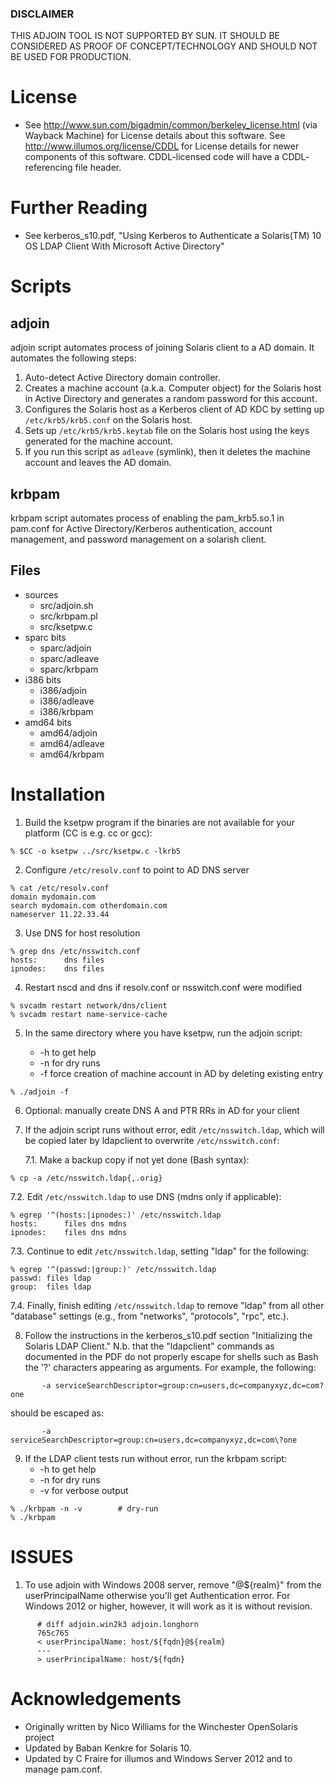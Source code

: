 ### DISCLAIMER
THIS ADJOIN TOOL IS NOT SUPPORTED BY SUN. IT SHOULD BE CONSIDERED AS PROOF
OF CONCEPT/TECHNOLOGY AND SHOULD NOT BE USED FOR PRODUCTION.

# License
* See http://www.sun.com/bigadmin/common/berkeley_license.html (via
   Wayback Machine) for License details about this software. See
   http://www.illumos.org/license/CDDL for License details for newer
   components of this software. CDDL-licensed code will have a CDDL-
   referencing file header.

# Further Reading
* See kerberos_s10.pdf, "Using Kerberos to Authenticate a
   Solaris(TM) 10 OS LDAP Client With Microsoft Active Directory"

# Scripts
## adjoin

adjoin script automates process of joining Solaris client to a
   AD domain. It automates the following steps:

   1. Auto-detect Active Directory domain controller. 
   2. Creates a machine account (a.k.a. Computer object) for the
      Solaris host in Active Directory and generates a random
      password for this account. 
   3. Configures the Solaris host as a Kerberos client of AD KDC
      by setting up `/etc/krb5/krb5.conf` on the Solaris host.
   4. Sets up `/etc/krb5/krb5.keytab` file on the Solaris host using
      the keys generated for the machine account.
   5. If you run this script as `adleave` (symlink), then it
      deletes the machine account and leaves the AD domain.

## krbpam
krbpam script automates process of enabling the pam_krb5.so.1 in pam.conf
   for Active Directory/Kerberos authentication, account management, and
   password management on a solarish client.

## Files
* sources
  * src/adjoin.sh
  * src/krbpam.pl
  * src/ksetpw.c
* sparc bits
  * sparc/adjoin
  * sparc/adleave
  * sparc/krbpam
* i386 bits
  * i386/adjoin
  * i386/adleave
  * i386/krbpam
* amd64 bits
  * amd64/adjoin
  * amd64/adleave
  * amd64/krbpam

# Installation

1. Build the ksetpw program if the binaries are not available
   for your platform (CC is e.g. cc or gcc):

```
% $CC -o ksetpw ../src/ksetpw.c -lkrb5
```

2. Configure `/etc/resolv.conf` to point to AD DNS server

```
% cat /etc/resolv.conf
domain mydomain.com
search mydomain.com otherdomain.com
nameserver 11.22.33.44
```

3. Use DNS for host resolution

```
% grep dns /etc/nsswitch.conf
hosts:      dns files
ipnodes:    dns files
```

4. Restart nscd and dns if resolv.conf or nsswitch.conf were modified

```
% svcadm restart network/dns/client
% svcadm restart name-service-cache
```

5. In the same directory where you have ksetpw, run the adjoin script:

    *  -h to get help
    *  -n for dry runs
    *  -f force creation of machine account in AD by deleting existing entry

```
% ./adjoin -f
```

6. Optional: manually create DNS A and PTR RRs in AD for your client

7. If the adjoin script runs without error, edit `/etc/nsswitch.ldap`, which
   will be copied later by ldapclient to overwrite `/etc/nsswitch.conf`:

   7.1. Make a backup copy if not yet done (Bash syntax):

```
% cp -a /etc/nsswitch.ldap{,.orig}
```

   7.2. Edit `/etc/nsswitch.ldap` to use DNS (mdns only if applicable):

```
% egrep '^(hosts:|ipnodes:)' /etc/nsswitch.ldap
hosts:      files dns mdns
ipnodes:    files dns mdns
```

   7.3. Continue to edit `/etc/nsswitch.ldap`, setting "ldap" for the following:

```
% egrep '^(passwd:|group:)' /etc/nsswitch.ldap
passwd: files ldap
group:  files ldap
```

   7.4. Finally, finish editing `/etc/nsswitch.ldap` to remove "ldap" from all
      other "database" settings (e.g., from "networks", "protocols", "rpc",
      etc.).

8. Follow the instructions in the kerberos_s10.pdf section "Initializing the
   Solaris LDAP Client." N.b. that the "ldapclient" commands as documented in
   the PDF do not properly escape for shells such as Bash the '?' characters
   appearing as arguments. For example, the following:

````
       -a serviceSearchDescriptor=group:cn=users,dc=companyxyz,dc=com?one
````

   should be escaped as:

````
       -a serviceSearchDescriptor=group:cn=users,dc=companyxyz,dc=com\?one
````

9. If the LDAP client tests run without error, run the krbpam script:
    *  -h to get help
    *  -n for dry runs
    *  -v for verbose output

````
% ./krbpam -n -v		# dry-run
% ./krbpam
````

# ISSUES

   1. To use adjoin with Windows 2008 server, remove "@${realm}" from
      the userPrincipalName otherwise you'll get Authentication error. For
      Windows 2012 or higher, however, it will work as it is without revision.

````
      # diff adjoin.win2k3 adjoin.longhorn  
      765c765
      < userPrincipalName: host/${fqdn}@${realm}
      ---
      > userPrincipalName: host/${fqdn}
````


# Acknowledgements
* Originally written by Nico Williams for the Winchester OpenSolaris project
* Updated by Baban Kenkre for Solaris 10.
* Updated by C Fraire for illumos and Windows Server 2012 and to manage pam.conf.
